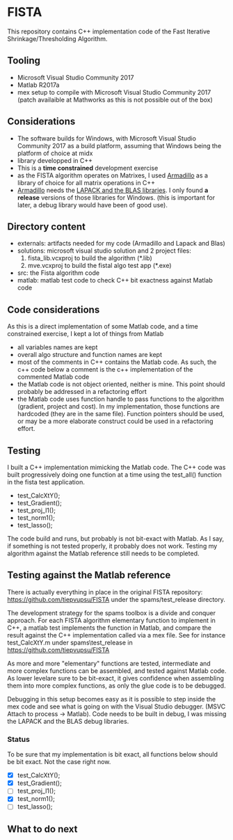 # FISTA
This repository contains C++ implementation code of the Fast Iterative Shrinkage/Thresholding Algorithm.

## Tooling
- Microsoft Visual Studio Community 2017
- Matlab R2017a
- mex setup to compile with Microsoft Visual Studio Community 2017 (patch availaible at Mathworks as this is not possible out of the box)

## Considerations
- The software builds for Windows, with Microsoft Visual Studio Community 2017 as a build platform, assuming that Windows being the platform of choice at midx
- library developped in C++
- This is a **time constrained** development exercise
- as the FISTA algorithm operates on Matrixes, I used [Armadillo](http://arma.sourceforge.net/) as a library of choice for all matrix operations in C++
- [Armadillo](http://arma.sourceforge.net/) needs the [LAPACK and the BLAS libraries](http://www.netlib.org/lapack/lug/node11.html). I only found **a release** versions of those libraries for Windows. (this is important for later, a debug library would have been of good use).

## Directory content
- externals: artifacts needed for my code (Armadillo and Lapack and Blas)
- solutions: microsoft visual studio solution and 2 project files:
    1. fista_lib.vcxproj to build the algorithm  (*.lib)
    1. mve.vcxproj to build the fistal algo test app (*.exe)
- src: the Fista algorithm code
- matlab: matlab test code to check C++ bit exactness against Matlab code

## Code considerations
As this is a direct implementation of some Matlab code, and a time constrained exercise, I kept a lot of things from Matlab
- all variables names are kept
- overall algo structure and function names are kept
- most of the comments in C++ contains the Matlab code. As such, the c++ code below a comment is the c++ implementation of the commented Matlab code
- the Matlab code is not object oriented, neither is mine. This point should probably be addressed in a refactoring effort
- the Matlab code uses function handle to pass functions to the algorithm (gradient, project and cost). In my implementation, those functions are hardcoded (they are in the same file). Function pointers should be used, or may be a more elaborate construct could be used in a refactoring effort.

## Testing
I built a C++ implementation mimicking the Matlab code. The C++ code was built progressively doing one function at a time using the test_all() function in the fista test application.
- test_CalcXtY();
- test_Gradient();
- test_proj_l1();
- test_norm1();
- test_lasso();

The code build and runs, but probably is not bit-exact with Matlab. As I say, if something is not tested properly, it probably does not work. Testing my algorithm against the Matlab reference still needs to be completed.  

## Testing against the Matlab reference
There is actually everything in place in the original FISTA repository: https://github.com/tiepvupsu/FISTA under the spams/test_release directory.  
  
The development strategy for the spams toolbox is a divide and conquer approach. For each FISTA algorithm elementary function to implement in C++, a matlab test implements the function in Matlab, and compare the result against the C++ implementation called via a mex file. See for instance test_CalcXtY.m under spams\test_release in https://github.com/tiepvupsu/FISTA

As more and more "elementary" functions are tested, intermediate and more complex functions can be assembled, and tested against Matlab code. As lower levelare sure to be bit-exact, it gives confidence when assembling them into more complex functions, as only the glue code is to be debugged.

Debugging in this setup becomes easy as it is possible to step inside the mex code and see what is going on with the Visual Studio debugger. (MSVC Attach to process -> Matlab). Code needs to be built in debug, I was missing the LAPACK and the BLAS debug libraries.

### Status
To be sure that my implementation is bit exact, all functions below should be bit exact. Not the case right now.
- [x] test_CalcXtY();
- [x] test_Gradient();
- [ ] test_proj_l1();
- [x] test_norm1();
- [ ] test_lasso();

## What to do next
